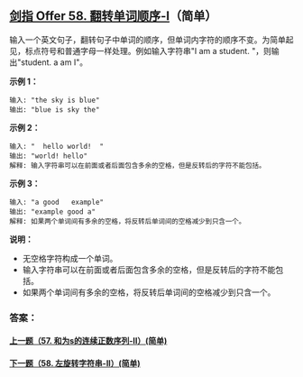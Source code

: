 ## [剑指 Offer 58. 翻转单词顺序-I](https://leetcode-cn.com/problems/fan-zhuan-dan-ci-shun-xu-lcof/)（简单）

输入一个英文句子，翻转句子中单词的顺序，但单词内字符的顺序不变。为简单起见，标点符号和普通字母一样处理。例如输入字符串"I am a student. "，则输出"student. a am I"。



**示例 1：**

```
输入: "the sky is blue"
输出: "blue is sky the"
```

**示例 2：**

```
输入: "  hello world!  "
输出: "world! hello"
解释: 输入字符串可以在前面或者后面包含多余的空格，但是反转后的字符不能包括。
```

**示例 3：**

```
输入: "a good   example"
输出: "example good a"
解释: 如果两个单词间有多余的空格，将反转后单词间的空格减少到只含一个。
```



**说明：**

- 无空格字符构成一个单词。
- 输入字符串可以在前面或者后面包含多余的空格，但是反转后的字符不能包括。
- 如果两个单词间有多余的空格，将反转后单词间的空格减少到只含一个。



### 答案：



#### [上一题（57. 和为s的连续正数序列-II）(简单)](https://github.com/sdwwld/leetCode/blob/master/src/main/java/com/wld/java/offer/剑指Offer57-II.md)

#### [下一题（58. 左旋转字符串-II）(简单)](https://github.com/sdwwld/leetCode/blob/master/src/main/java/com/wld/java/offer/剑指Offer58-II.md)